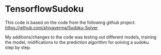 # TensorflowSudoku

This code is based on the code from the following github project:
https://github.com/shivaverma/Sudoku-Solver

My additions/changes to the code was testing out different models, training the model, midifications to the prediction algorithm for solving a sudoku step by step. 
